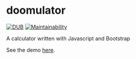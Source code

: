# doomulator
[![DUB](https://img.shields.io/dub/l/vibe-d.svg)]()
[![Maintainability](https://api.codeclimate.com/v1/badges/69d891c288f5365526fc/maintainability)](https://codeclimate.com/github/typenil/doomulator/maintainability)
<!-- [![Build Status](https://travis-ci.org/typenil/doomulator.svg?branch=master)](https://travis-ci.org/typenil/doomulator) -->
<!-- [![Test Coverage](https://api.codeclimate.com/v1/badges/69d891c288f5365526fc/test_coverage)](https://codeclimate.com/github/typenil/doomulator/test_coverage) -->

A calculator written with Javascript and Bootstrap

See the demo [here](http://doomulator.typenil.com/).
